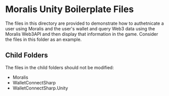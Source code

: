 ﻿# Moralis Unity Boilerplate Files #
The files in this directory are provided to demonstrate how to authetnicate a user 
using Moralis and the user's wallet and query Web3 data using the Moralis Web3API and
then display that information in the game. Consider the files in this folder as an example.

## Child Folders ##
The files in the child folders should not be modified:
- Moralis
- WalletConnectSharp
- WalletConnectSharp.Unity

